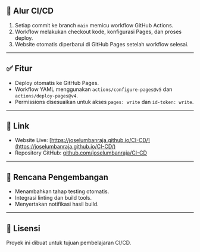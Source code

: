 ## 🚀 Alur CI/CD

1. Setiap commit ke branch `main` memicu workflow GitHub Actions.  
2. Workflow melakukan checkout kode, konfigurasi Pages, dan proses deploy.  
3. Website otomatis diperbarui di GitHub Pages setelah workflow selesai.

---

## ✅ Fitur

- Deploy otomatis ke GitHub Pages.  
- Workflow YAML menggunakan `actions/configure-pages@v5` dan `actions/deploy-pages@v4`.  
- Permissions disesuaikan untuk akses `pages: write` dan `id-token: write`.

---

## 🔗 Link

- Website Live: [https://joselumbanraja.github.io/CI-CD/](https://joselumbanraja.github.io/CI-CD/)  
- Repository GitHub: [github.com/joselumbanraja/CI-CD](https://github.com/joselumbanraja/CI-CD)

---

## 🧩 Rencana Pengembangan

- Menambahkan tahap testing otomatis.  
- Integrasi linting dan build tools.  
- Menyertakan notifikasi hasil build.

---

## 📄 Lisensi

Proyek ini dibuat untuk tujuan pembelajaran CI/CD.
